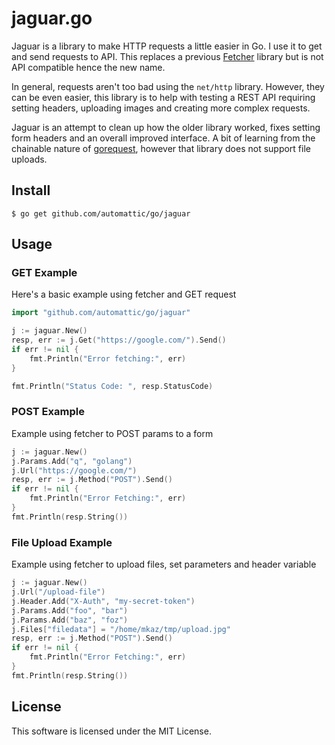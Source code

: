 
# jaguar.go

Jaguar is a library to make HTTP requests a little easier in Go. I use it to get
and send requests to API. This replaces a previous [Fetcher][1] library but is
not API compatible hence the new name.

In general, requests aren't too bad using the `net/http` library. However, they
can be even easier, this library is to help with testing a REST API requiring 
setting headers, uploading images and creating more complex requests.

Jaguar is an attempt to clean up how the older library worked, fixes setting
form headers and an overall improved interface. A bit of learning from the
chainable nature of [gorequest][2], however that library does not support file
uploads.


## Install

```
$ go get github.com/automattic/go/jaguar
```


## Usage

### GET Example

Here's a basic example using fetcher and GET request

```go
import "github.com/automattic/go/jaguar"

j := jaguar.New()
resp, err := j.Get("https://google.com/").Send()
if err != nil {
    fmt.Println("Error fetching:", err)
}

fmt.Println("Status Code: ", resp.StatusCode)
```

### POST Example

Example using fetcher to POST params to a form

```go
j := jaguar.New()
j.Params.Add("q", "golang")
j.Url("https://google.com/")
resp, err := j.Method("POST").Send()
if err != nil {
    fmt.Println("Error Fetching:", err)
}
fmt.Println(resp.String())
```

### File Upload Example

Example using fetcher to upload files, set parameters and header variable

```go
j := jaguar.New()
j.Url("/upload-file")
j.Header.Add("X-Auth", "my-secret-token")
j.Params.Add("foo", "bar")
j.Params.Add("baz", "foz")
j.Files["filedata"] = "/home/mkaz/tmp/upload.jpg"
resp, err := j.Method("POST").Send()
if err != nil {
    fmt.Println("Error Fetching:", err)
}
fmt.Println(resp.String())
```

## License

This software is licensed under the MIT License.


[1]: https://github.com/mkaz/fetcher
[2]: https://github.com/parnurzeal/gorequest


